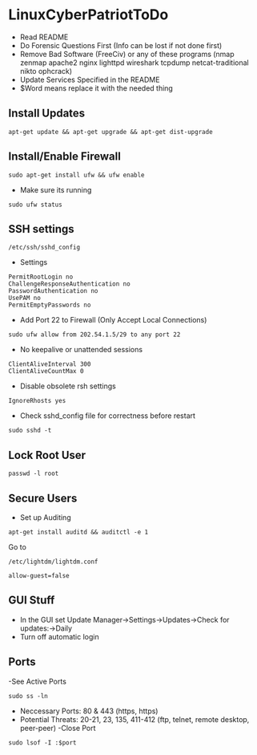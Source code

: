 # LinuxCyberPatriotToDo

- Read README
- Do Forensic Questions First (Info can be lost if not done first)
- Remove Bad Software (FreeCiv) or any of these programs (nmap zenmap apache2 nginx lighttpd wireshark tcpdump netcat-traditional nikto ophcrack)
- Update Services Specified in the README
- $Word means replace it with the needed thing
## Install Updates

```
apt-get update && apt-get upgrade && apt-get dist-upgrade
```

## Install/Enable Firewall

```
sudo apt-get install ufw && ufw enable
```
- Make sure its running 
```
sudo ufw status
```

## SSH settings
```
/etc/ssh/sshd_config
```
- Settings
```
PermitRootLogin no
ChallengeResponseAuthentication no
PasswordAuthentication no
UsePAM no
PermitEmptyPasswords no
```
- Add Port 22 to Firewall (Only Accept Local Connections)
```
sudo ufw allow from 202.54.1.5/29 to any port 22
```
- No keepalive or unattended sessions
```
ClientAliveInterval 300
ClientAliveCountMax 0
```
- Disable obsolete rsh settings
```
IgnoreRhosts yes
```
- Check sshd_config file for correctness before restart
```
sudo sshd -t
```
## Lock Root User
```
passwd -l root
```
## Secure Users
- Set up Auditing
```
apt-get install auditd && auditctl -e 1
```
Go to 
```
/etc/lightdm/lightdm.conf 
```
```
allow-guest=false
```
## GUI Stuff
- In the GUI set Update Manager->Settings->Updates->Check for updates:->Daily
- Turn off automatic login
## Ports
-See Active Ports
```
sudo ss -ln
```
- Neccessary Ports: 80 & 443 (https, https)
- Potential Threats: 20-21, 23, 135, 411-412 (ftp, telnet, remote desktop, peer-peer)
-Close Port
```
sudo lsof -I :$port
```

